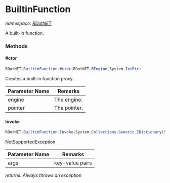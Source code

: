 ﻿# BuiltinFunction
_namespace: [RDotNET](./index.md)_

A built-in function.



### Methods

#### #ctor
```csharp
RDotNET.BuiltinFunction.#ctor(RDotNET.REngine,System.IntPtr)
```
Creates a built-in function proxy.

|Parameter Name|Remarks|
|--------------|-------|
|engine|The engine.|
|pointer|The pointer.|


#### Invoke
```csharp
RDotNET.BuiltinFunction.Invoke(System.Collections.Generic.IDictionary{System.String,RDotNET.SymbolicExpression})
```
NotSupportedException

|Parameter Name|Remarks|
|--------------|-------|
|args|key-value pairs|


_returns: Always throws an exception_


